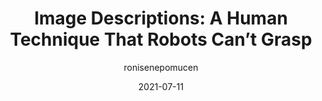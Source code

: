 ---
author: ronisenepomucen
date: 2021-07-11
publisher: uxdesigncc
tags:
  - accessibility
  - images
  - meta
target_url: https://uxdesign.cc/image-descriptions-a-human-technique-that-robots-cant-grasp-ccdfcefe59e7
title: "Image Descriptions: A Human Technique That Robots Can’t Grasp"
---